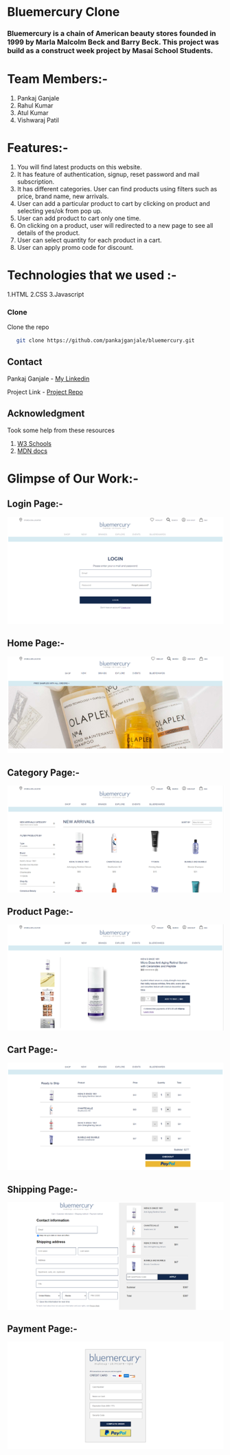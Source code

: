# Bluemercury Clone

### Bluemercury is a chain of American beauty stores founded in 1999 by Marla Malcolm Beck and Barry Beck. This project was build as a construct week project by Masai School Students.

# Team Members:-
1. Pankaj Ganjale
2. Rahul Kumar 
3. Atul Kumar
4. Vishwaraj Patil

# Features:-
1. You will find latest products on this website.
2. It has feature of authentication, signup, reset password and mail subscription.
3. It has different categories. User can find products using filters such as price, brand name, new arrivals.
4. User can add a particular product to cart by clicking on product and selecting yes/ok from pop up.
5. User can add product to cart only one time.
6. On clicking on a product, user will redirected to a new page to see all details of the product.
7. User can select quantity for each product in a cart.
8. User can apply promo code for discount.

# Technologies that we used :-
1.HTML
2.CSS
3.Javascript


### Clone

Clone the repo
```sh
   git clone https://github.com/pankajganjale/bluemercury.git
   ```
   
## Contact

Pankaj Ganjale - [My Linkedin](https://linkedin.com/in/pankajganjale)

Project Link - [Project Repo](https://github.com/pankajganjale/bluemercury.git)

## Acknowledgment
Took some help from these resources 
1) [W3 Schools](https://www.w3schools.com)
2) [MDN docs](https://developer.mozilla.org/en-US/)




# Glimpse of Our Work:-

## Login Page:-
![login Page](https://github.com/pankajganjale/bluemercury/blob/master/image/login.PNG?raw=true)


## Home Page:-
![login Page](https://github.com/pankajganjale/bluemercury/blob/master/image/home1.PNG?raw=true)


## Category Page:-
![login Page](https://github.com/pankajganjale/bluemercury/blob/master/image/Category.PNG?raw=true)


## Product Page:-
![login Page](https://github.com/pankajganjale/bluemercury/blob/master/image/product.PNG?raw=true)


## Cart Page:-
![login Page](https://github.com/pankajganjale/bluemercury/blob/master/image/cart.PNG?raw=true)


## Shipping Page:-
![login Page](https://github.com/pankajganjale/bluemercury/blob/master/image/shipping.PNG?raw=true)


## Payment Page:-
![login Page](https://github.com/pankajganjale/bluemercury/blob/master/image/payment.PNG?raw=true)
